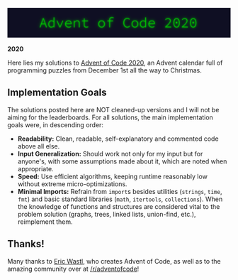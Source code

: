 <p align="center"><img src="aoc20.png"></p>

**2020**

Here lies my solutions to [Advent of Code 2020](https://adventofcode.com/2020), an Advent calendar full of programming puzzles from December 1st all the way to Christmas.
## Implementation Goals

The solutions posted here are NOT cleaned-up versions and I will not be aiming for the leaderboards. For all solutions, the main implementation goals were, in descending order:

* **Readability:** Clean, readable, self-explanatory and commented code above all else.
* **Input Generalization:** Should work not only for my input but for anyone's, with some assumptions made about it, which are noted when appropriate. 
* **Speed:** Use efficient algorithms, keeping runtime reasonably low without extreme micro-optimizations.
* **Minimal Imports:** Refrain from `import`s besides utilities (`strings`, `time`, `fmt`) and basic standard libraries (`math`, `itertools`, `collections`). When the knowledge of functions and structures are considered vital to the problem solution (graphs, trees, linked lists, union-find, etc.), reimplement them.

## Thanks!

Many thanks to [Eric Wastl](http://was.tl/), who creates Advent of Code, as well as to the amazing community over at [/r/adventofcode](https://www.reddit.com/r/adventofcode/)!